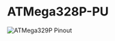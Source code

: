 # ATMega328P-PU

![ATMega329P Pinout](https://github.com/CoderJayUK/atmega328P-PU/atmega328P-pinout.png)


